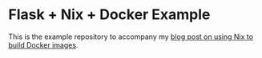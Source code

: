 # Flask + Nix + Docker Example

This is the example repository to accompany my
[blog post on using Nix to build Docker images](https://mitchellh.com/writing/nix-with-dockerfiles).
